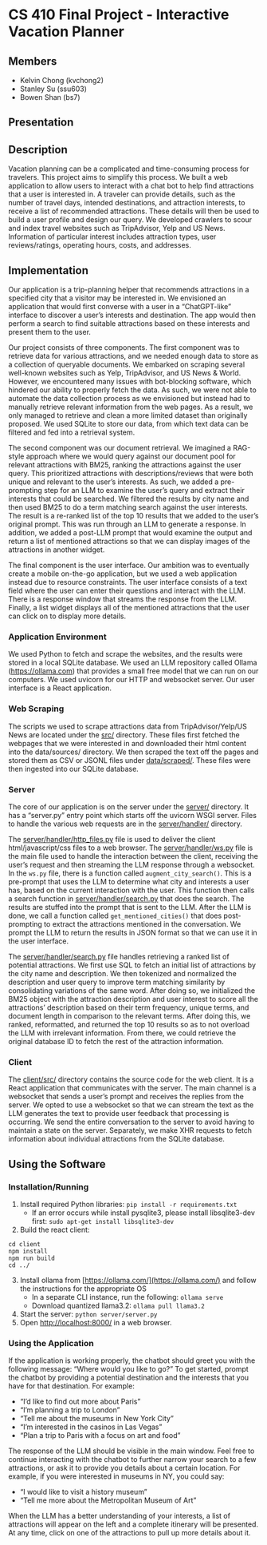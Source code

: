 # CS 410 Final Project - Interactive Vacation Planner

## Members

- Kelvin Chong (kvchong2)
- Stanley Su (ssu603)
- Bowen Shan (bs7)

## Presentation

## Description
Vacation planning can be a complicated and time-consuming process for travelers. This project aims to simplify this process. We built a web application to allow users to interact with a chat bot to help find attractions that a user is interested in.
A traveler can provide details, such as the number of travel days, intended destinations, and attraction interests, to receive a list of recommended attractions. These details will then be used to build a user profile and design our query.
We developed crawlers to scour and index travel websites such as TripAdvisor, Yelp and US News. Information of particular interest includes attraction types, user reviews/ratings, operating hours, costs, and addresses.

## Implementation
Our application is a trip-planning helper that recommends attractions in a specified city that a visitor may be interested in. We envisioned an application that would first converse with a user in a “ChatGPT-like” interface to discover a user’s interests and destination. The app would then perform a search to find suitable attractions based on these interests and present them to the user.

Our project consists of three components. The first component was to retrieve data for various attractions, and we needed enough data to store as a collection of queryable documents. We embarked on scraping several well-known websites such as Yelp, TripAdvisor, and US News & World. However, we encountered many issues with bot-blocking software, which hindered our ability to properly fetch the data. As such, we were not able to automate the data collection process as we envisioned but instead had to manually retrieve relevant information from the web pages. As a result, we only managed to retrieve and clean a more limited dataset than originally proposed. We used SQLite to store our data, from which text data can be filtered and fed into a retrieval system.

The second component was our document retrieval. We imagined a RAG-style approach where we would query against our document pool for relevant attractions with BM25, ranking the attractions against the user query. This prioritized attractions with descriptions/reviews that were both unique and relevant to the user’s interests. As such, we added a pre-prompting step for an LLM to examine the user’s query and extract their interests that could be searched. We filtered the results by city name and then used BM25 to do a term matching search against the user interests. The result is a re-ranked list of the top 10 results that we added to the user’s original prompt.  This was run through an LLM to generate a response.  In addition, we added a post-LLM prompt that would examine the output and return a list of mentioned attractions so that we can display images of the attractions in another widget.

The final component is the user interface. Our ambition was to eventually create a mobile on-the-go application, but we used a web application instead due to resource constraints. The user interface consists of a text field where the user can enter their questions and interact with the LLM. There is a response window that streams the response from the LLM. Finally, a list widget displays all of the mentioned attractions that the user can click on to display more details.

### Application Environment
We used Python to fetch and scrape the websites, and the results were stored in a local SQLite database. We used an LLM repository called Ollama (https://ollama.com) that provides a small free model that we can run on our computers. We used uvicorn for our HTTP and websocket server. Our user interface is a React application.

### Web Scraping
The scripts we used to scrape attractions data from TripAdvisor/Yelp/US News are located under the [src/](src/) directory. These files first fetched the webpages that we were interested in and downloaded their html content into the data/sources/ directory. We then scraped the text off the pages and stored them as CSV or JSONL files under [data/scraped/](data/scraped/). These files were then ingested into our SQLite database.

### Server
The core of our application is on the server under the [server/](server/) directory.  It has a “server.py” entry point which starts off the uvicorn WSGI server.  Files to handle the various web requests are in the [server/handler/](server/handler/) directory.

The [server/handler/http_files.py](server/handler/http_files.py) file is used to deliver the client html/javascript/css files to a web browser.
The [server/handler/ws.py](server/handler/ws.py) file is the main file used to handle the interaction between the client, receiving the user’s request and then streaming the LLM response through a websocket.  In the ```ws.py``` file, there is a function called ```augment_city_search()```.  This is a pre-prompt that uses the LLM to determine what city and interests a user has, based on the current interaction with the user.  This function then calls a search function in [server/handler/search.py](server/handler/search.py) that does the search.  The results are stuffed into the prompt that is sent to the LLM.  After the LLM is done, we call a function called ```get_mentioned_cities()``` that does post-prompting to extract the attractions mentioned in the conversation.  We prompt the LLM to return the results in JSON format so that we can use it in the user interface.

The [server/handler/search.py](server/handler/search.py) file handles retrieving a ranked list of potential attractions. We first use SQL to fetch an initial list of attractions by the city name and description. We then tokenized and normalized the description and user query to improve term matching similarity by consolidating variations of the same word. After doing so, we initialized the BM25 object with the attraction description and user interest to score all the attractions’ description based on their term frequency, unique terms, and document length in comparison to the relevant terms. After doing this, we ranked, reformatted, and returned the top 10 results so as to not overload the LLM with irrelevant information. From there, we could retrieve the original database ID to fetch the rest of the attraction information.

### Client
The [client/src/](client/src/) directory contains the source code for the web client.  It is a React application that communicates with the server.  The main channel is a websocket that sends a user’s prompt and receives the replies from the server.  We opted to use a websocket so that we can stream the text as the LLM generates the text to provide user feedback that processing is occurring.  We send the entire conversation to the server to avoid having to maintain a state on the server.  Separately, we make XHR requests to fetch information about individual attractions from the SQLite database.

## Using the Software
### Installation/Running
1. Install required Python libraries: ```pip install -r requirements.txt```
    * If an error occurs while install pysqlite3, please install libsqlite3-dev first: ```sudo apt-get install libsqlite3-dev```
2. Build the react client:
```
cd client
npm install
npm run build
cd ../
```
3. Install ollama from [https://ollama.com/](https://ollama.com/) and follow the instructions for the appropriate OS
    * In a separate CLI instance, run the following: ```ollama serve```
    * Download quantized llama3.2: ```ollama pull llama3.2```
4. Start the server: ```python server/server.py```
5. Open [http://localhost:8000/](http://localhost:8000/) in a web browser.

### Using the Application
If the application is working properly, the chatbot should greet you with the following message: “Where would you like to go?” To get started, prompt the chatbot by providing a potential destination and the interests that you have for that destination. For example:
* “I’d like to find out more about Paris”
* “I’m planning a trip to London”
* “Tell me about the museums in New York City”
* “I’m interested in the casinos in Las Vegas”
* “Plan a trip to Paris with a focus on art and food”

The response of the LLM should be visible in the main window. Feel free to continue interacting with the chatbot to further narrow your search to a few attractions, or ask it to provide you details about a certain location. For example, if you were interested in museums in NY, you could say:
* “I would like to visit a history museum”
* “Tell me more about the Metropolitan Museum of Art”

When the LLM has a better understanding of your interests, a list of attractions will appear on the left and a complete itinerary will be presented. At any time, click on one of the attractions to pull up more details about it.
